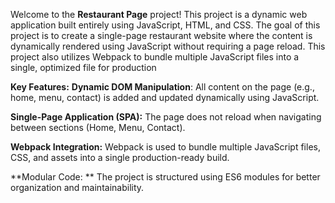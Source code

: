 Welcome to the **Restaurant Page** project! This project is a dynamic web application built entirely using JavaScript, HTML, and CSS. The goal of this project is to create a single-page restaurant website where the content is dynamically rendered using JavaScript without requiring a page reload. This project also utilizes Webpack to bundle multiple JavaScript files into a single, optimized file for production

**Key Features:**
**Dynamic DOM Manipulation**: All content on the page (e.g., home, menu, contact) is added and updated dynamically using JavaScript.

**Single-Page Application (SPA):** The page does not reload when navigating between sections (Home, Menu, Contact).

**Webpack Integration:** Webpack is used to bundle multiple JavaScript files, CSS, and assets into a single production-ready build.

**Modular Code: ** The project is structured using ES6 modules for better organization and maintainability.
